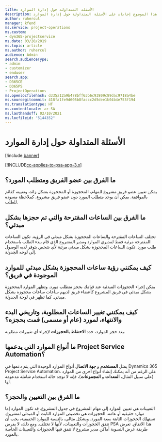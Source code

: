 ```yaml
---
title: الأسئلة المتداولة حول إدارة الموارد
description: يقدم هذا الموضوع إجابات على الأسئلة المتداولة حول إدارة الموارد.
author: ruhercul
manager: kfend
ms.service: project-operations
ms.custom:
- dyn365-projectservice
ms.date: 03/28/2019
ms.topic: article
ms.author: ruhercul
audience: Admin
search.audienceType:
- admin
- customizer
- enduser
search.app:
- D365CE
- D365PS
- ProjectOperations
ms.openlocfilehash: d335a12a9b478bff63b6c93809c89dac9718a4be
ms.sourcegitcommit: 418fa1fe9d605b8faccc2d5dee1b04b4e753f194
ms.translationtype: HT
ms.contentlocale: ar-SA
ms.lasthandoff: 02/10/2021
ms.locfileid: "5144352"
---
```

# <a name="resource-management-faq"></a>الأسئلة المتداولة حول إدارة الموارد

[!include [banner](../includes/psa-now-project-operations.md)]

[!INCLUDE[cc-applies-to-psa-app-3.x](../includes/cc-applies-to-psa-app-3x.md)]

## <a name="what-is-the-difference-between-a-team-member-and-a-resource-requirement"></a>ما الفرق بين عضو الفريق ومتطلب المورد؟

يمكن تعيين عضو فريق مشروع للمهام، المحجوزة أو المحجوزة بشكل زائد، وتعيينه كقائم بالموافقة. يمكن أن يوجد متطلب المورد دون عضو فريق مشروع، كملاحظة مسودة للطلب. 

## <a name="what-is-the-difference-between-proposed-and-soft-booked-hours"></a>ما الفرق بين الساعات المقترحة والتي تم حجزها بشكل مبدئي؟

تختلف الساعات المقترحة والساعات المحجوزة بشكل مبدئي في الرؤية. تكون الساعات المقترحة مرئية فقط لمديري الموارد ومدير المشروع الذي قام ببدء الطلب باستخدام طلب مورد. تكون الساعات المحجوزة بشكل مبدئي مرئية لأي شخص يتوفر لديه الوصول إلى لوحه الجدولة.

## <a name="how-can-i-see-the-soft-booked-hours-for-resources-on-a-team"></a>كيف يمكنني رؤية ساعات المحجوزة بشكل مبدئي للموارد الموجودة في فريق؟

يمكن إجراء الحجوزات المبدئية عند قيامك بحجز متطلب مورد. وتظهر الموارد المحجوزة بشكل مبدئي في فريق المشروع كأعضاء فريق لديهم ساعات ساعات محجوزة بشكل مبدئي. كما تظهر في لوحة الجدولة.

## <a name="how-do-i-change-the-required-hours-and-the-start-and-end-dates-for-a-resource-generic-or-named-that-i-booked"></a>كيف يمكنني تغيير الساعات المطلوبة، وتاريخي البدء والانتهاء، لمورد (عام أو مسمى) قمت بحجزه؟

بعد حجز الموارد، حدد **الاحتفاظ بالحجوزات** لإجراء أي تغييرات مطلوبة.

## <a name="what-resources-types-does-project-service-automation-support"></a>ما أنواع الموارد التي يدعمها Project Service Automation؟

يمثل **المستخدم** و **جهة الاتصال** أنواع الموارد الوحيدة التي يتم دعمها في Dynamics 365 Project Service Automation. على الرغم من أنه يمكنك إنشاء أنواع أخرى من الموارد (على سبيل المثال، **المعدات** و **المجموعات**)، فإنه لا توجد حالة استخدام شاملة مدعومة لها.

## <a name="what-is-the-difference-between-an-assignment-and-a-booking"></a>ما الفرق بين التعيين والحجز؟

التعيينات هي تعيين الموارد إلى مهام المشروع في جدول المشروع. قد تكون الموارد إما موارد حقيقية أو عامة. الحجوزات هي تخصيص الموارد الثابت أو المبدئي لمشروع. تستهلك الحجوزات الثابتة سعة المورد. وبشكل مثالي، بالنسبة للموارد الحقيقية، يجب أن تتفق الحجوزات والتعيينات، لأنها لا تختلف. ومع ذلك، لا يفرض PSA هذا الاتفاق. تعرض طريقة عرض التسوية أماكن مدير مشروع لا تتفق فيها الحجوزات والتعيينات الخاصة بالمورد.
